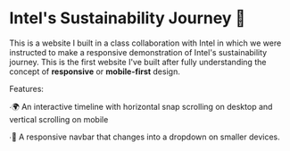# Intel's Sustainability Journey 🌿
This is a website I built in a class collaboration with Intel in which we were instructed to make a responsive demonstration of Intel's sustainability journey. This is the first website I've built after fully understanding the concept of **responsive** or **mobile-first** design.

Features:

∙🌍 An interactive timeline with horizontal snap scrolling on desktop and vertical scrolling on mobile

∙🧭 A responsive navbar that changes into a dropdown on smaller devices.
